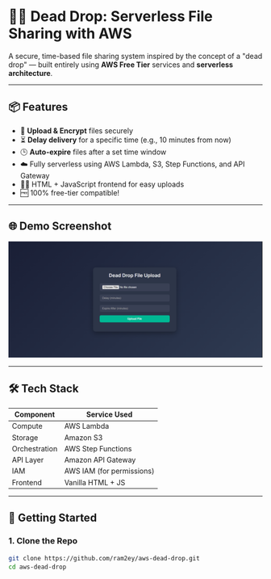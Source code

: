 # 🕵️‍♂️ Dead Drop: Serverless File Sharing with AWS

A secure, time-based file sharing system inspired by the concept of a "dead drop" — built entirely using **AWS Free Tier** services and **serverless architecture**.

---

## 📦 Features

- 🔐 **Upload & Encrypt** files securely
- ⏳ **Delay delivery** for a specific time (e.g., 10 minutes from now)
- 🕒 **Auto-expire** files after a set time window
- ☁️ Fully serverless using AWS Lambda, S3, Step Functions, and API Gateway
- 🧑‍💻 HTML + JavaScript frontend for easy uploads
- 🆓 100% free-tier compatible!

---

## 🌐 Demo Screenshot

![demo](screenshot.png) <!-- Replace or remove this line -->

---

## 🛠️ Tech Stack

| Component       | Service Used            |
|----------------|--------------------------|
| Compute         | AWS Lambda               |
| Storage         | Amazon S3                |
| Orchestration   | AWS Step Functions       |
| API Layer       | Amazon API Gateway       |
| IAM             | AWS IAM (for permissions)|
| Frontend        | Vanilla HTML + JS        |

---

## 🚀 Getting Started

### 1. Clone the Repo

```bash
git clone https://github.com/ram2ey/aws-dead-drop.git
cd aws-dead-drop
